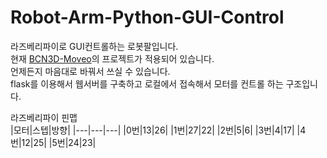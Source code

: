 # Robot-Arm-Python-GUI-Control

라즈베리파이로 GUI컨트롤하는 로봇팔입니다.  
현재 [BCN3D-Moveo](https://github.com/BCN3D/BCN3D-Moveo)의 프로젝트가 적용되어 있습니다.  
언제든지 마음대로 바꿔서 쓰실 수 있습니다.  
flask를 이용해서 웹서버를 구축하고 로컬에서 접속해서 모터를 컨트롤 하는 구조입니다.

라즈베리파이 핀맵  
|모터|스텝|방향|
|---|---|---|
|0번|13|26|
|1번|27|22|
|2번|5|6|
|3번|4|17|
|4번|12|25|
|5번|24|23|
